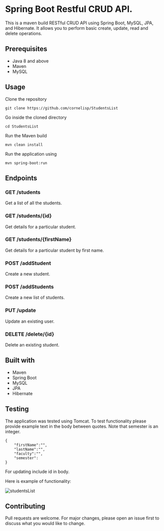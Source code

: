# Spring Boot Restful CRUD API.
This is a maven build RESTful CRUD API using Spring Boot, MySQL, JPA, and Hibernate. It allows you to perform basic create, update, read and delete operations.

## Prerequisites

* Java 8 and above
* Maven 
* MySQL 

## Usage

Clone the repository 

```
git clone https://github.com/cornelisp/StudentsList
```

Go inside the cloned directory 

```
cd StudentsList
```

Run the Maven build 

```
mvn clean install
```

Run the application using 

```
mvn spring-boot:run
```

## Endpoints

### GET /students
Get a list of all the students.

### GET /students/{id}
Get details for a particular student.

### GET /students/{firstName}
Get details for a particular student by first name.

### POST /addStudent
Create a new student.

### POST /addStudents
Create a new list of students.


### PUT /update
Update an existing user.

### DELETE /delete/{id}
Delete an existing student.

## Built with 

* Maven
* Spring Boot
* MySQL
* JPA
* Hibernate

## Testing

The application was tested using Tomcat.
To test functionality please provide example text in the body between quotes. Note that semester is an integer.

```
{
    "firstName":"",
    "lastName":"",
    "faculty":"",
    "semester":
}
```
For updating include id in body.


Here is example of functionality:

![studentsList](https://user-images.githubusercontent.com/96597273/210104243-67032cff-8571-44fa-884d-f161d80e812f.jpg)



## Contributing

Pull requests are welcome. For major changes, please open an issue first to discuss what you would like to change.
